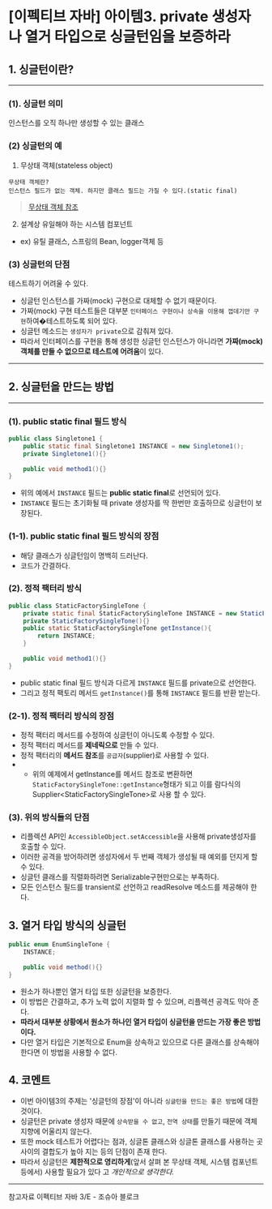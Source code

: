 # [이펙티브 자바] 아이템3. private 생성자나 열거 타입으로 싱글턴임을 보증하라

## 1. 싱글턴이란?
---
### (1). 싱글턴 의미
인스턴스를 오직 하나만 생성할 수 있는 클래스

### (2) 싱글턴의 예 
1) 무상태 객체(stateless object)
```
무상태 객체란?
인스턴스 필드가 없는 객체. 하지만 클래스 필드는 가질 수 있다.(static final)
```
> [무상태 객체 참조](https://stackoverflow.com/questions/9735601/what-is-stateless-object-in-java)

2) 설계상 유일해야 하는 시스템 컴포넌트
* ex) 유틸 클래스, 스프링의 Bean, logger객체 등

### (3) 싱글턴의 단점
테스트하기 어려울 수 있다.
* 싱글턴 인스턴스를 가짜(mock) 구현으로 대체할 수 없기 때문이다.
* 가짜(mock) 구현 테스트들은 대부분 `인터페이스 구현이나 상속을 이용해 껍데기만 구현`하여�테스트하도록 되어 있다.
* 싱글턴 메소드는 `생성자가 private`으로 감춰져 있다.
* 따라서 인터페이스를 구현을 통해 생성한 싱글턴 인스턴스가 아니라면 **가짜(mock) 객체를 만들 수 없으므로 테스트에 어려움**이 있다.
----
## 2. 싱글턴을 만드는 방법
---
### (1). public static final 필드 방식
```java
public class Singletone1 {
    public static final Singletone1 INSTANCE = new Singletone1();
    private Singletone1(){}
    
    public void method1(){}
}
```
* 위의 예에서 `INSTANCE` 필드는 **public static final**로 선언되어 있다.
* `INSTANCE` 필드는 초기화될 때 private 생성자를 딱 한번만 호출하므로 싱글턴이 보장된다.

### (1-1). public static final 필드 방식의 장점
* 해당 클래스가 싱글턴임이 명백히 드러난다.
* 코드가 간결하다.

### (2). 정적 팩터리 방식
```java
public class StaticFactorySingleTone {
    private static final StaticFactorySingleTone INSTANCE = new StaticFactorySingleTone();
    private StaticFactorySingleTone(){}
    public static StaticFactorySingleTone getInstance(){
        return INSTANCE;
    }
    
    public void method1(){}
}
```
* public static final 필드 방식과 다르게 `INSTANCE` 필드를 private으로 선언한다.
* 그리고 정적 팩토리 메서드 `getInstance()`를 통해 `INSTANCE` 필드를 반환 받는다.

### (2-1). 정적 팩터리 방식의 장점
* 정적 팩터리 메서드를 수정하여 싱글턴이 아니도록 수정할 수 있다.
* 정적 팩터리 메서드를 **제네릭으로** 만들 수 있다.
* 정적 팩터리의 **메서드 참조**를 `공급자`(supplier)로 사용할 수 있다.
* * 위의 예제에서 getInstance를 메서드 참조로 변환하면 `StaticFactorySingleTone::getInstance`형태가 되고 이를 람다식의 Supplier\<StaticFactorySingleTone>로 사용 할 수 있다.

### (3). 위의 방식들의 단점
* 리플렉션 API인 `AccessibleObject.setAccessible`을 사용해 private생성자를 호출할 수 있다.
* 이러한 공격을 방어하려면 생성자에서 두 번째 객체가 생성될 때 예외를 던지게 할 수 있다.
* 싱글턴 클래스를 직렬화하려면 Serializable구현만으로는 부족하다.
* 모든 인스턴스 필드를 transient로 선언하고 readResolve 메소드를 제공해야 한다.


## 3. 열거 타입 방식의 싱글턴
```java
public enum EnumSingleTone {
    INSTANCE;
    
    public void method(){}
}
```
* 원소가 하나뿐인 열거 타입 또한 싱글턴을 보증한다.
* 이 방법은 간결하고, 추가 노력 없이 지렬화 할 수 있으며, 리플렉션 공격도 막아 준다.
* **따라서 대부분 상황에서 원소가 하나인 열거 타입이 싱글턴을 만드는 가장 좋은 방법이다.**
* 다만 열거 타입은 기본적으로 Enum을 상속하고 있으므로 다른 클래스를 상속해야 한다면 이 방법을 사용할 수 없다.


## 4. 코멘트

* 이번 아이템3의 주제는 '싱글턴의 장점'이 아니라 `싱글턴을 만드는 좋은 방법`에 대한 것이다.
* 싱글턴은 private 생성자 때문에 `상속받을 수 없고`, `전역 상태`를 만들기 때문에 객체지향에 어울리지 않는다. 
* 또한 mock 테스트가 어렵다는 점과, 싱글톤 클래스와 싱글톤 클래스를 사용하는 곳 사이의 결합도가 높아 지는 등의 단점이 존재 한다.
* 따라서 싱글턴은 **제한적으로 영리하게**(앞서 살펴 본 무상태 객체, 시스템 컴포넌트 등에서) 사용할 필요가 있다 고 *개인적으로 생각한다.* 
---
참고자료  이펙티브 자바 3/E - 조슈아 블로크
